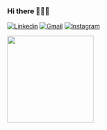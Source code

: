 ### Hi there 👨🏻‍💻

[![Linkedin](https://img.shields.io/badge/-LinkedIn-blue?style=for-the-badge&logo=Linkedin&logoColor=white&link=https://www.linkedin.com/in/carlos-daniel-0705b81b0/)](https://www.linkedin.com/in/carlos-daniel-0705b81b0/)
[![Gmail](https://img.shields.io/badge/-Gmail-c14438?style=for-the-badge&logo=Gmail&logoColor=white&link=mailto:carlosdanieldss.cd@gmail.com)](mailto:carlosdanieldss.cd@gmail.com)
[![Instagram](https://img.shields.io/badge/-Instagram-C13584?style=for-the-badge&logo=instagram&logoColor=white&link=https://www.instagram.com/carlosd.ss/?hl=pt-br)](https://www.instagram.com/carlosd.ss/?hl=pt-br)

<img src="https://github.com/carlosd-ss/carlosd-ss/blob/master/.github/hiking.svg"  height="200"> 
